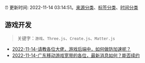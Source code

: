 :alarm_clock: 更新时间: 2022-11-14 03:14:51。[来源分类](../README.md)、[标签分类](../TAGS.md)、[时间分类](../TIMELINE.md)

## 游戏开发


> 关键字：`游戏`、`Three.js`、`Create.js`、`Matter.js`



- [2022-11-14-请教各位大佬，游戏后端中，如何做防加速呢？](https://www.v2ex.com/t/895033) 
- [2022-11-14-广东移动游戏宽带的各位，最新消息如何？能否续约](https://www.v2ex.com/t/895013) 